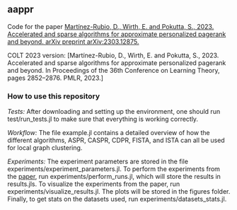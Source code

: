 ## aappr
Code for the paper [Martínez-Rubio, D., Wirth, E. and Pokutta, S., 2023. Accelerated and sparse algorithms for approximate personalized pagerank and beyond. arXiv preprint arXiv:2303.12875.](https://arxiv.org/abs/2303.12875)

COLT 2023 version: [Martínez-Rubio, D., Wirth, E. and Pokutta, S., 2023. Accelerated and sparse algorithms for approximate personalized pagerank and beyond. In Proceedings of the 36th Conference on Learning Theory, pages 2852–2876.
PMLR, 2023.]

### How to use this repository
*Tests:* After downloading and setting up the environment, one should run test/run_tests.jl to make sure that everything is working correctly.

*Workflow:* The file example.jl contains a detailed overview of how the different algorithms, ASPR, CASPR, CDPR, FISTA, and ISTA can all be used for local graph clustering.

*Experiments:* The experiment parameters are stored in the file experiments/experiment_parameters.jl. To perform the experiments from the [paper](https://arxiv.org/abs/2303.12875), run experiments/perform_runs.jl, which will store the results in results.jls. To visualize the experiments from the paper, run experiments/visualize_results.jl. The plots will be stored in the figures folder. Finally, to get stats on the datasets used, run experiments/datasets_stats.jl.

